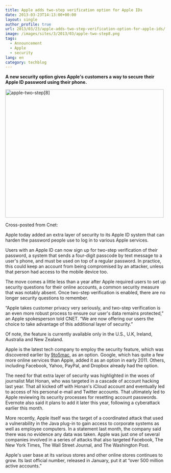 ```yaml
---
title: Apple adds two-step verification option for Apple IDs
date: 2013-03-23T14:13:00+00:00
layout: single
author_profile: true
url: 2013/03/23/apple-adds-two-step-verification-option-for-apple-ids/
image: /images/sites/3/2013/03/apple-two-step8.png
tags:
  - Announcement
  - Apple
  - security
lang: en
category: techblog
---
```

**A new security option gives Apple's customers a way to secure their Apple ID password using their phone.**

[<img class="alignnone size-full wp-image-6496" alt="apple-two-step[8]" src="/images/2013/03/apple-two-step8.png" width="496" height="402" srcset="/images/sites/3/2013/03/apple-two-step8.png 496w, /images/sites/3/2013/03/apple-two-step8-300x243.png 300w" sizes="(max-width: 496px) 100vw, 496px" />](/images/2013/03/apple-two-step8.png)

Cross-posted from Cnet:

Apple today added an extra layer of security to its Apple ID system that can harden the password people use to log in to various Apple services.

Users with an Apple ID can now sign up for two-step verification of their password, a system that sends a four-digit passcode by text message to a user's phone, and must be used on top of a regular password. In practice, this could keep an account from being compromised by an attacker, unless that person had access to the mobile device too.

The move comes a little less than a year after Apple required users to set up security questions for their online accounts, a common security measure that was notably absent. Once two-step verification is enabled, there are no longer security questions to remember.

“Apple takes customer privacy very seriously, and two-step verification is an even more robust process to ensure our user's data remains protected,” an Apple spokesperson told CNET. “We are now offering our users the choice to take advantage of this additional layer of security.”

Of note, the feature is currently available only in the U.S., U.K, Ireland, Australia and New Zealand.

Apple is the latest tech company to employ the security feature, which was discovered earlier by [9to5mac](http://9to5mac.com/2013/03/21/apple-beefs-up-icloud-apple-id-security-with-two-step-verification/), as an option. Google, which has quite a few more online services than Apple, added it as an option in early 2011. Others, including Facebook, Yahoo, PayPal, and Dropbox already had the option.

The need for that extra layer of security was highlighted in the woes of journalist Mat Honan, who was targeted in a cascade of account hacking last year. That all kicked off with Honan's iCloud account and eventually led to access of his personal e-mail and Twitter accounts. That ultimately led to Apple reviewing its security processes for resetting account passwords. Evernote also said it plans to add it later this year, following a cyberattack earlier this month.

More recently, Apple itself was the target of a coordinated attack that used a vulnerability in the Java plug-in to gain access to corporate systems as well as employee computers. In a statement last month, the company said there was no evidence any data was taken. Apple was just one of several companies involved in a series of attacks that also targeted Facebook, The New York Times, The Wall Street Journal, and The Washington Post.

Apple's user base at its various stores and other online stores continues to grow. Its last official number, released in January, put it at “over 500 million active accounts.”